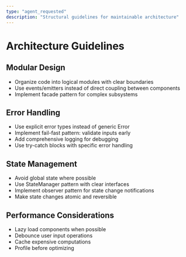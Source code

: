 ```yaml
---
type: "agent_requested"
description: "Structural guidelines for maintainable architecture"
---
```

# Architecture Guidelines

## Modular Design
- Organize code into logical modules with clear boundaries
- Use events/emitters instead of direct coupling between components
- Implement facade pattern for complex subsystems

## Error Handling
- Use explicit error types instead of generic Error
- Implement fail-fast pattern: validate inputs early
- Add comprehensive logging for debugging
- Use try-catch blocks with specific error handling

## State Management
- Avoid global state where possible
- Use StateManager pattern with clear interfaces
- Implement observer pattern for state change notifications
- Make state changes atomic and reversible

## Performance Considerations
- Lazy load components when possible
- Debounce user input operations
- Cache expensive computations
- Profile before optimizing

